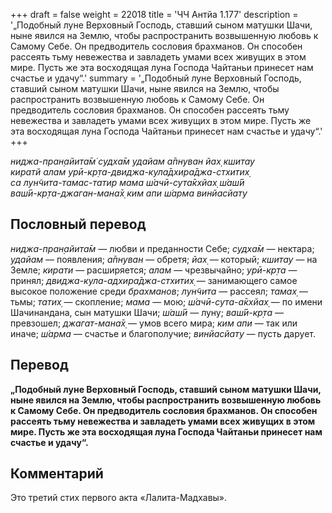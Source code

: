 +++
draft = false
weight = 22018
title = 'ЧЧ Антйа 1.177'
description = '„Подобный луне Верховный Господь, ставший сыном матушки Шачи, ныне явился на Землю, чтобы распространить возвышенную любовь к Самому Себе. Он предводитель сословия брахманов. Он способен рассеять тьму невежества и завладеть умами всех живущих в этом мире. Пусть же эта восходящая луна Господа Чайтаньи принесет нам счастье и удачу“.'
summary = '„Подобный луне Верховный Господь, ставший сыном матушки Шачи, ныне явился на Землю, чтобы распространить возвышенную любовь к Самому Себе. Он предводитель сословия брахманов. Он способен рассеять тьму невежества и завладеть умами всех живущих в этом мире. Пусть же эта восходящая луна Господа Чайтаньи принесет нам счастье и удачу“.'
+++

_ниджа-пран̣айита̄м̇ судха̄м удайам а̄пнуван йах̣ кшитау  
киратй алам урӣ-кр̣та-двиджа-кула̄дхира̄джа-стхитих̣  
са лун̃чита-тамас-татир мама ш́ачӣ-сута̄кхйах̣ ш́аш́ӣ  
ваш́ӣ-кр̣та-джаган-мана̄х̣ ким апи ш́арма винйасйату_

## Пословный перевод

_ниджа_\-_пран̣айита̄м_ — любви и преданности Себе; _судха̄м_ — нектара; _удайам_ — появления; _а̄пнуван_ — обретя; _йах̣_ — который; _кшитау_ — на Земле; _кирати_ — расширяется; _алам_ — чрезвычайно; _урӣ_\-_кр̣та_ — принял; _двиджа_\-_кула_\-_адхира̄джа_\-_стхитих̣_ — занимающего самое высокое положение среди _брахманов_; _лун̃чита_ — рассеял; _тамах̣_ — тьмы; _татих̣_ — скопление; _мама_ — мою; _ш́ачӣ_\-_сута_\-_а̄кхйах̣_ — по имени Шачинандана, сын матушки Шачи; _ш́аш́ӣ_ — луну; _ваш́ӣ_\-_кр̣та_ — превзошел; _джагат_\-_мана̄х̣_ — умов всего мира; _ким_ _апи_ — так или иначе; _ш́арма_ — счастье и благополучие; _винйасйату_ — пусть дарует.

## Перевод

**„Подобный луне Верховный Господь, ставший сыном матушки Шачи, ныне явился на Землю, чтобы распространить возвышенную любовь к Самому Себе. Он предводитель сословия брахманов. Он способен рассеять тьму невежества и завладеть умами всех живущих в этом мире. Пусть же эта восходящая луна Господа Чайтаньи принесет нам счастье и удачу“.**

## Комментарий

Это третий стих первого акта «Лалита-Мадхавы».
